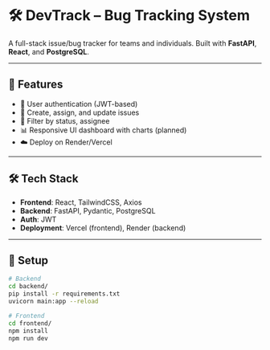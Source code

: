 # 🛠️ DevTrack – Bug Tracking System

A full-stack issue/bug tracker for teams and individuals. Built with **FastAPI**, **React**, and **PostgreSQL**.

---

## 🚀 Features

- 🔐 User authentication (JWT-based)
- 📄 Create, assign, and update issues
- 🧭 Filter by status, assignee
- 📊 Responsive UI dashboard with charts (planned)
- ☁️ Deploy on Render/Vercel

---

## 🛠️ Tech Stack

- **Frontend**: React, TailwindCSS, Axios
- **Backend**: FastAPI, Pydantic, PostgreSQL
- **Auth**: JWT
- **Deployment**: Vercel (frontend), Render (backend)

---

## 🧪 Setup

```bash
# Backend
cd backend/
pip install -r requirements.txt
uvicorn main:app --reload

# Frontend
cd frontend/
npm install
npm run dev
